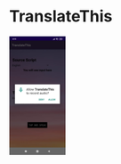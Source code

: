 # TranslateThis
<img src="screenshots/1.png"
     alt="Markdown Monster icon"
     style="float: left; margin-right: 10px;width:20%;height:20%" />
